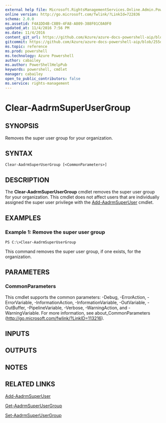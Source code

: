 ```yaml
---
external help file: Microsoft.RightsManagementServices.Online.Admin.PowerShell.dll-Help.xml
online version: http://go.microsoft.com/fwlink/?LinkId=722836
schema: 2.0.0
ms.assetid: F4A1DD4B-C8B9-4FA8-A809-388F01C0A0F0
updated_at: 11/4/2016 7:56 PM
ms.date: 11/4/2016
content_git_url: https://github.com/Azure/azure-docs-powershell-aip/blob/live/Azure%20Information%20Protection/AADRM/vlatest/Clear-AadrmSuperUserGroup.md
gitcommit: https://github.com/Azure/azure-docs-powershell-aip/blob/255ddad98222233495954a5753e4e2da2f26bc6d/Azure%20Information%20Protection/AADRM/vlatest/Clear-AadrmSuperUserGroup.md
ms.topic: reference
ms.prod: powershell
ms.technology: Azure Powershell
author: cabailey
ms.author: PowerShellHelpPub
keywords: powershell, cmdlet
manager: cabailey
open_to_public_contributors: false
ms.service: rights-management
---
```


# Clear-AadrmSuperUserGroup

## SYNOPSIS
Removes the super user group for your organization.

## SYNTAX

```
Clear-AadrmSuperUserGroup [<CommonParameters>]
```

## DESCRIPTION
The **Clear-AadrmSuperUserGroup** cmdlet removes the super user group for your organization.
This cmdlet does not affect users that are individually assigned the super user privilege with the [Add-AadrmSuperUser](./Add-AadrmSuperUser.md) cmdlet.

## EXAMPLES

### Example 1: Remove the super user group
```
PS C:\>Clear-AadrmSuperUserGroup
```

This command removes the super user group, if one exists, for the organization.

## PARAMETERS

### CommonParameters
This cmdlet supports the common parameters: -Debug, -ErrorAction, -ErrorVariable, -InformationAction, -InformationVariable, -OutVariable, -OutBuffer, -PipelineVariable, -Verbose, -WarningAction, and -WarningVariable. For more information, see about_CommonParameters (http://go.microsoft.com/fwlink/?LinkID=113216).

## INPUTS

## OUTPUTS

## NOTES

## RELATED LINKS

[Add-AadrmSuperUser](xref:AADRM/vlatest/Add-AadrmSuperUser.md)

[Get-AadrmSuperUserGroup](xref:AADRM/vlatest/Get-AadrmSuperUserGroup.md)

[Set-AadrmSuperUserGroup](xref:AADRM/vlatest/Set-AadrmSuperUserGroup.md)
